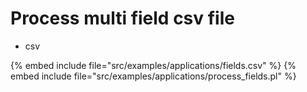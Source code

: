 # Process multi field csv file

* csv

{% embed include file="src/examples/applications/fields.csv" %}
{% embed include file="src/examples/applications/process_fields.pl" %}









